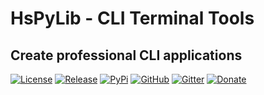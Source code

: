 # HsPyLib - CLI Terminal Tools

## Create professional CLI applications

[![License](https://badgen.net/badge/license/MIT/gray)](LICENSE.md)
[![Release](https://badgen.net/badge/release/v0.9.31/gray)](CHANGELOG.md#unreleased)
[![PyPi](https://badgen.net/badge/icon/python?icon=pypi&label)](https://pypi.org/project/hspylib-cfman)
[![GitHub](https://badgen.net/badge/icon/github?icon=github&label)](https://github.com/yorevs/hspylib)
[![Gitter](https://badgen.net/badge/icon/gitter?icon=gitter&label)](https://gitter.im/hspylib/community)
[![Donate](https://badgen.net/badge/paypal/donate/yellow)](https://www.paypal.com/cgi-bin/webscr?cmd=_s-xclick&hosted_button_id=J5CDEFLF6M3H4)
